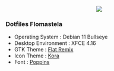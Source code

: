 <p align="center"> <img src="https://github.com/iluviums/Dotfiles-Flomastela/blob/main/Screenshot.png"/> </p>

### Dotfiles Flomastela
* Operating System : Debian 11 Bullseye
* Desktop Environment : XFCE 4.16
* GTK Theme : [Flat Remix](https://github.com/daniruiz/Flat-Remix-GTK)
* Icon Theme : [Kora](https://github.com/bikass/kora)
* Font : [Poppins](https://fonts.google.com/specimen/Poppins)
